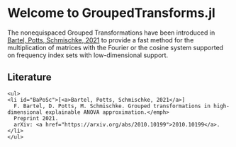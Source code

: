 # Welcome to GroupedTransforms.jl

The nonequispaced Grouped Transformations have been introduced in [Bartel, Potts, Schmischke, 2021](https://arxiv.org/abs/2010.10199) to provide a fast method for the multiplication of matrices with the Fourier or the cosine system supported on frequency index sets with low-dimensional support.

## Literature

```@raw html
<ul>
<li id="BaPoSc">[<a>Bartel, Potts, Schmischke, 2021</a>]
  F. Bartel, D. Potts, M. Schmischke. Grouped transformations in high-dimensional explainable ANOVA approximation.</emph>
  Preprint 2021.
  arXiv: <a href="https://arxiv.org/abs/2010.10199">2010.10199</a>.
</li>
</ul>
```